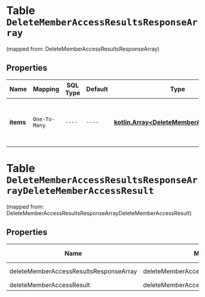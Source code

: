 
# Table `DeleteMemberAccessResultsResponseArray`
(mapped from: DeleteMemberAccessResultsResponseArray)

## Properties
Name | Mapping | SQL Type | Default | Type | Description | Notes
---- | ------- | -------- | ------- | ---- | ----------- | -----
**items** | `One-To-Many` | `----` | `----`  | [**kotlin.Array&lt;DeleteMemberAccessResult&gt;**](DeleteMemberAccessResult.md) | List of member asset permissions that were deleted. |  [optional]


# **Table `DeleteMemberAccessResultsResponseArrayDeleteMemberAccessResult`**
(mapped from: DeleteMemberAccessResultsResponseArrayDeleteMemberAccessResult)

## Properties
Name | Mapping | SQL Type | Default | Type | Description | Notes
---- | ------- | -------- | ------- | ---- | ----------- | -----
deleteMemberAccessResultsResponseArray | deleteMemberAccessResultsResponseArray | long | | kotlin.Long | Primary Key | *one*
deleteMemberAccessResult | deleteMemberAccessResult | long | | kotlin.Long | Foreign Key | *many*



